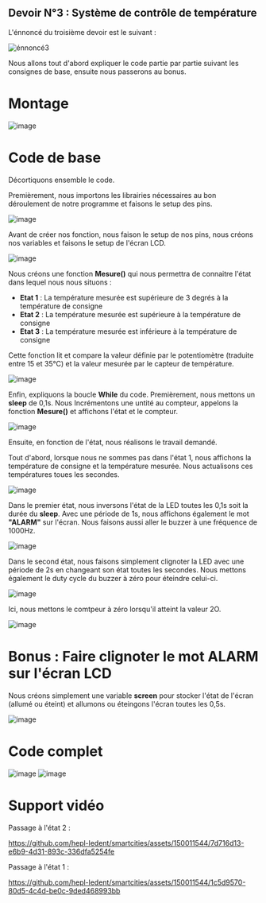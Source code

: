 ## Devoir N°3 : Système de contrôle de température
L'énnoncé du troisième devoir est le suivant : 

![énnoncé3](https://github.com/hepl-ledent/smartcities/assets/150011544/251c55c6-94b8-4d81-a900-0e482232a7f9)



Nous allons tout d'abord expliquer le code partie par partie suivant les consignes de base, ensuite nous passerons au bonus.

# Montage

![image](https://github.com/hepl-ledent/smartcities/assets/150011544/9ac74cb0-f5b6-471b-aa52-dfea141910c6)


# Code de base

Décortiquons ensemble le code. 

Premièrement, nous importons les librairies nécessaires au bon déroulement de notre programme et faisons le setup des pins.

![image](https://github.com/hepl-ledent/smartcities/assets/150011544/71b6071d-e11b-433d-afa2-8fe4ba96e1d2)


Avant de créer nos fonction, nous faison le setup de nos pins, nous créons nos variables et faisons le setup de l'écran LCD.

![image](https://github.com/hepl-ledent/smartcities/assets/150011544/ba0181de-a52b-4f1d-97c5-b3d81d8f8907)



Nous créons une fonction **Mesure()** qui nous permettra de connaitre l'état dans lequel nous nous situons : 
  - **Etat 1** : La température mesurée est supérieure de 3 degrés à la température de consigne
  - **Etat 2** : La température mesurée est supérieure à la température de consigne
  - **Etat 3** : La température mesurée est inférieure à la température de consigne

Cette fonction lit et compare la valeur définie par le potentiomètre (traduite entre 15 et 35°C) et la valeur mesurée par le capteur de température.

![image](https://github.com/hepl-ledent/smartcities/assets/150011544/b8f34c8b-5090-46fe-8e85-896bedd7e8c8)

Enfin, expliquons la boucle **While** du code. 
Premièrement, nous mettons un **sleep** de 0,1s. Nous Incrémentons une untité au compteur, appelons la fonction **Mesure()** et affichons l'état et le compteur.

![image](https://github.com/hepl-ledent/smartcities/assets/150011544/e9a0f643-a0f2-4673-addb-83406a728fc5)

Ensuite, en fonction de l'état, nous réalisons le travail demandé.

Tout d'abord, lorsque nous ne sommes pas dans l'état 1, nous affichons la température de consigne et la température mesurée. Nous actualisons ces températures toues les secondes.

![image](https://github.com/hepl-ledent/smartcities/assets/150011544/4d78d78f-2aa3-416e-b340-f87bcc9678e6)

Dans le premier état, nous inversons l'état de la LED toutes les 0,1s soit la durée du **sleep**. Avec une période de 1s, nous affichons également le mot **"ALARM"** sur l'écran. Nous faisons aussi aller le buzzer à une fréquence de 1000Hz.

![image](https://github.com/hepl-ledent/smartcities/assets/150011544/83c369f1-f13e-48cc-bc02-0b82ff6fa855)


Dans le second état, nous faisons simplement clignoter la LED avec une période de 2s en changeant son état toutes les secondes. Nous mettons également le duty cycle du buzzer à zéro pour éteindre celui-ci.

![image](https://github.com/hepl-ledent/smartcities/assets/150011544/61fabb52-a2e5-4269-8247-125818a429cb)

Ici, nous mettons le comtpeur à zéro lorsqu'il atteint la valeur 2O.

![image](https://github.com/hepl-ledent/smartcities/assets/150011544/82462192-fde3-4ebf-9594-86ff4f6d1628)


# Bonus : Faire clignoter le mot **ALARM** sur l'écran LCD

Nous créons simplement une variable **screen** pour stocker l'état de l'écran (allumé ou éteint) et allumons ou éteingons l'écran toutes les 0,5s.

![image](https://github.com/hepl-ledent/smartcities/assets/150011544/255e2b82-b209-46d5-9326-ae8f95f1a2c1)

# Code complet

![image](https://github.com/hepl-ledent/smartcities/assets/150011544/596434b0-a015-4c3e-881f-73febd84520c)
![image](https://github.com/hepl-ledent/smartcities/assets/150011544/6e1d3541-78bd-4114-bdb0-07a41516b23b)

# Support vidéo

Passage à l'état 2 : 

https://github.com/hepl-ledent/smartcities/assets/150011544/7d716d13-e6b9-4d31-893c-336dfa5254fe

Passage à l'état 1 : 

https://github.com/hepl-ledent/smartcities/assets/150011544/1c5d9570-80d5-4c4d-be0c-9ded468993bb















